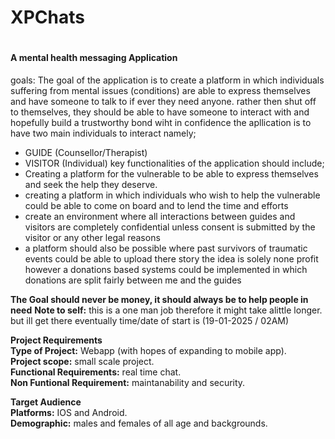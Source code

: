 # XPChats
# <h4> A mental health messaging Application
goals: The goal of the application is to create a platform in which individuals suffering from mental issues (conditions) are able to express themselves and have someone to talk to if ever they need anyone. rather then shut off to themselves, they should be able to have someone to interact with and hopefully build a trustworthy bond wiht in confidence
the apllication is to have two main individuals to interact namely;
* GUIDE (Counsellor/Therapist)
* VISITOR (Individual)
key functionalities of the application should include;
* Creating a platform for the vulnerable to be able to express themselves and seek the help they deserve.
* creating a platform in which individuals who wish to help the vulnerable could be able to come on board and to lend the time and efforts
* create an environment where all interactions between guides and visitors are completely confidential unless consent is submitted by the visitor or any other legal reasons
* a platform should also be possible where past survivors of traumatic events could be able to upload there story
the idea is solely none profit however a donations based systems could be implemented in which donations are split fairly between me and the guides

__The Goal should never be money, it should always be to help people in need__
__Note to self:__ this is a one man job therefore it might take alittle longer. but ill get there eventually 
time/date of start is (19-01-2025 / 02AM)

__Project Requirements__ <br>
__Type of Project:__ Webapp (with hopes of expanding to mobile app).<br>
__Project scope:__ small scale project.<br>
__Functional Requirements:__ real time chat. <br>
__Non Funtional Requirement:__ maintanability and security.<br>

__Target Audience__ <br>
__Platforms:__ IOS and Android. <br>
__Demographic:__ males and females of all age and backgrounds. <br>
